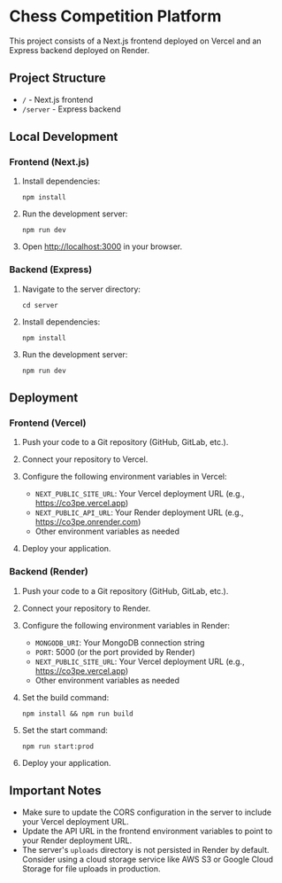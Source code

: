 # Chess Competition Platform

This project consists of a Next.js frontend deployed on Vercel and an Express backend deployed on Render.

## Project Structure

- `/` - Next.js frontend
- `/server` - Express backend

## Local Development

### Frontend (Next.js)

1. Install dependencies:
   ```
   npm install
   ```

2. Run the development server:
   ```
   npm run dev
   ```

3. Open [http://localhost:3000](http://localhost:3000) in your browser.

### Backend (Express)

1. Navigate to the server directory:
   ```
   cd server
   ```

2. Install dependencies:
   ```
   npm install
   ```

3. Run the development server:
   ```
   npm run dev
   ```

## Deployment

### Frontend (Vercel)

1. Push your code to a Git repository (GitHub, GitLab, etc.).

2. Connect your repository to Vercel.

3. Configure the following environment variables in Vercel:
   - `NEXT_PUBLIC_SITE_URL`: Your Vercel deployment URL (e.g., https://co3pe.vercel.app)
   - `NEXT_PUBLIC_API_URL`: Your Render deployment URL (e.g., https://co3pe.onrender.com)
   - Other environment variables as needed

4. Deploy your application.

### Backend (Render)

1. Push your code to a Git repository (GitHub, GitLab, etc.).

2. Connect your repository to Render.

3. Configure the following environment variables in Render:
   - `MONGODB_URI`: Your MongoDB connection string
   - `PORT`: 5000 (or the port provided by Render)
   - `NEXT_PUBLIC_SITE_URL`: Your Vercel deployment URL (e.g., https://co3pe.vercel.app)
   - Other environment variables as needed

4. Set the build command:
   ```
   npm install && npm run build
   ```

5. Set the start command:
   ```
   npm run start:prod
   ```

6. Deploy your application.

## Important Notes

- Make sure to update the CORS configuration in the server to include your Vercel deployment URL.
- Update the API URL in the frontend environment variables to point to your Render deployment URL.
- The server's `uploads` directory is not persisted in Render by default. Consider using a cloud storage service like AWS S3 or Google Cloud Storage for file uploads in production. 